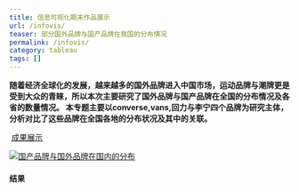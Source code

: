```yaml
---
title: 信息可视化期末作品展示
url: /infovis/
teaser: 部分国外品牌与国产品牌在我国的分布情况
permalink: /infovis/
category: tableau
tags: []
---
```




**随着经济全球化的发展，越来越多的国外品牌进入中国市场，运动品牌与潮牌更是受到大众的青睐，所以本次主要研究了国外品牌与国产品牌在全国的分布情况及各省的数量情况。
本专题主要以converse,vans,回力与李宁四个品牌为研究主体，分析对比了这些品牌在全国各地的分布状况及其中的关联。**

  [成果展示](https://public.tableau.com/views/_18206/1?:embed=y&:display_count=yes&publish=yes)

<div class='tableauPlaceholder' id='viz1515279399601' style='position: relative'>
<noscript>
 <a href='#'>
 <img alt='国产品牌与国外品牌在国内的分布 'src='https:&#47;&#47;public.tableau.com&#47;static&#47;images&#47;QN&#47;QNKGQ47C4&#47;1_rss.png' style='border: none' />
 </a>
</noscript>
<object class='tableauViz'  style='display:none;'>
 <param name='host_url' value='https%3A%2F%2Fpublic.tableau.com%2F' />
 <param name='embed_code_version' value='3' />
 <param name='path' value='shared&#47;QNKGQ47C4' />
 <param name='toolbar' value='yes' />
 <param name='static_image' value='https:&#47;&#47;public.tableau.com&#47;static&#47;images&#47;QN&#47;QNKGQ47C4&#47;1.png' />
 <param name='animate_transition' value='yes' />
 <param name='display_static_image' value='yes' />
 <param name='display_spinner' value='yes' />
 <param name='display_overlay' value='yes' />
 <param name='display_count' value='yes' />
 <param name='filter' value='publish=yes' />
</object>
</div>
<script type='text/javascript'>
 var divElement = document.getElementById('viz1515279399601');
 var vizElement = divElement.getElementsByTagName('object')[0];
 vizElement.style.width='1016px';
 vizElement.style.height='991px';
 var scriptElement = document.createElement('script');
 scriptElement.src = 'https://public.tableau.com/javascripts/api/viz_v1.js';
 vizElement.parentNode.insertBefore(scriptElement, vizElement);
</script>

#### 结果

